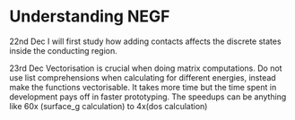 # Understanding NEGF

22nd Dec
I will first study how adding contacts affects the discrete states inside the conducting region.

23rd Dec
Vectorisation is crucial when doing matrix computations. Do not use list comprehensions when calculating for different energies, instead make the functions vectorisable. It takes more time but the time spent in development pays off in faster prototyping.
The speedups can be anything like 60x (surface_g calculation) to 4x(dos calculation) 


